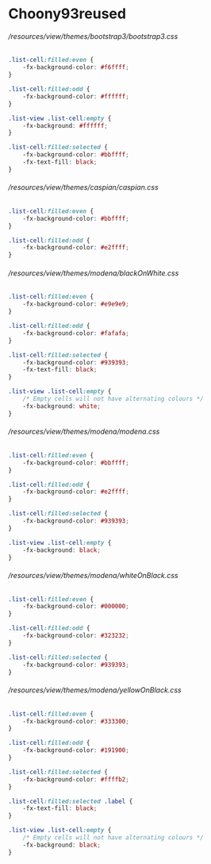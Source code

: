 # Choony93reused
###### /resources/view/themes/bootstrap3/bootstrap3.css
``` css
.list-cell:filled:even {
    -fx-background-color: #f6ffff;
}

.list-cell:filled:odd {
    -fx-background-color: #ffffff;
}

.list-view .list-cell:empty {
    -fx-background: #ffffff;
}

.list-cell:filled:selected {
    -fx-background-color: #bbffff;
	-fx-text-fill: black;
}
```
###### /resources/view/themes/caspian/caspian.css
``` css
.list-cell:filled:even {
    -fx-background-color: #bbffff;
}

.list-cell:filled:odd {
    -fx-background-color: #e2ffff;
}
```
###### /resources/view/themes/modena/blackOnWhite.css
``` css
.list-cell:filled:even {
    -fx-background-color: #e9e9e9;
}

.list-cell:filled:odd {
    -fx-background-color: #fafafa;
}

.list-cell:filled:selected {
    -fx-background-color: #939393;
	-fx-text-fill: black;
}

.list-view .list-cell:empty {
    /* Empty cells will not have alternating colours */
    -fx-background: white;
}
```
###### /resources/view/themes/modena/modena.css
``` css
.list-cell:filled:even {
    -fx-background-color: #bbffff;
}

.list-cell:filled:odd {
    -fx-background-color: #e2ffff;
}

.list-cell:filled:selected {
    -fx-background-color: #939393;
}

.list-view .list-cell:empty {
    -fx-background: black;
}
```
###### /resources/view/themes/modena/whiteOnBlack.css
``` css
.list-cell:filled:even {
    -fx-background-color: #000000;
}

.list-cell:filled:odd {
    -fx-background-color: #323232;
}

.list-cell:filled:selected {
    -fx-background-color: #939393;
}
```
###### /resources/view/themes/modena/yellowOnBlack.css
``` css
.list-cell:filled:even {
    -fx-background-color: #333300;
}

.list-cell:filled:odd {
    -fx-background-color: #191900;
}

.list-cell:filled:selected {
    -fx-background-color: #ffffb2;
}

.list-cell:filled:selected .label {
    -fx-text-fill: black;
}

.list-view .list-cell:empty {
    /* Empty cells will not have alternating colours */
    -fx-background: black;
}
```
